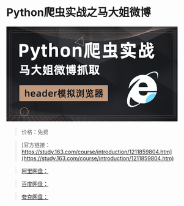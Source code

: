 # Python爬虫实战之马大姐微博

![img](../../../assets/study163/free/14fe76874b0848fa8cbb4511875194c8.jpg)

> 价格：免费

> [官方链接：https://study.163.com/course/introduction/1211859804.htm](https://study.163.com/course/introduction/1211859804.htm)

> [阿里网盘：]()

> [百度网盘：]()

> [夸克网盘：]()
